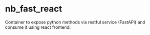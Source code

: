 # nb_fast_react
Container to expose python methods via restful service (FastAPI) and consume it using react frontend.
